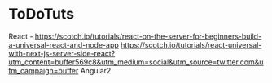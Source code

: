 # ToDoTuts
React -
  https://scotch.io/tutorials/react-on-the-server-for-beginners-build-a-universal-react-and-node-app
  https://scotch.io/tutorials/react-universal-with-next-js-server-side-react?utm_content=buffer569c8&utm_medium=social&utm_source=twitter.com&utm_campaign=buffer
Angular2
